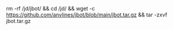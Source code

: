 rm -rf /jd/jbot/ && cd /jd/ && wget -c https://github.com/anylines/jbot/blob/main/jbot.tar.gz && tar -zxvf jbot.tar.gz
